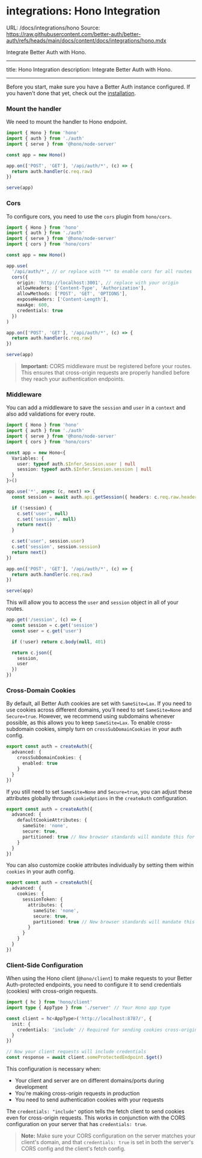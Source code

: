 # integrations: Hono Integration

URL: /docs/integrations/hono
Source: https://raw.githubusercontent.com/better-auth/better-auth/refs/heads/main/docs/content/docs/integrations/hono.mdx

Integrate Better Auth with Hono.

---

title: Hono Integration
description: Integrate Better Auth with Hono.

---

Before you start, make sure you have a Better Auth instance configured. If you haven't done that yet, check out the [installation](/docs/installation).

### Mount the handler

We need to mount the handler to Hono endpoint.

```ts
import { Hono } from 'hono'
import { auth } from './auth'
import { serve } from '@hono/node-server'

const app = new Hono()

app.on(['POST', 'GET'], '/api/auth/*', (c) => {
  return auth.handler(c.req.raw)
})

serve(app)
```

### Cors

To configure cors, you need to use the `cors` plugin from `hono/cors`.

```ts
import { Hono } from 'hono'
import { auth } from './auth'
import { serve } from '@hono/node-server'
import { cors } from 'hono/cors'

const app = new Hono()

app.use(
  '/api/auth/*', // or replace with "*" to enable cors for all routes
  cors({
    origin: 'http://localhost:3001', // replace with your origin
    allowHeaders: ['Content-Type', 'Authorization'],
    allowMethods: ['POST', 'GET', 'OPTIONS'],
    exposeHeaders: ['Content-Length'],
    maxAge: 600,
    credentials: true
  })
)

app.on(['POST', 'GET'], '/api/auth/*', (c) => {
  return auth.handler(c.req.raw)
})

serve(app)
```

> **Important:** CORS middleware must be registered before your routes. This ensures that cross-origin requests are properly handled before they reach your authentication endpoints.

### Middleware

You can add a middleware to save the `session` and `user` in a `context` and also add validations for every route.

```ts
import { Hono } from 'hono'
import { auth } from './auth'
import { serve } from '@hono/node-server'
import { cors } from 'hono/cors'

const app = new Hono<{
  Variables: {
    user: typeof auth.$Infer.Session.user | null
    session: typeof auth.$Infer.Session.session | null
  }
}>()

app.use('*', async (c, next) => {
  const session = await auth.api.getSession({ headers: c.req.raw.headers })

  if (!session) {
    c.set('user', null)
    c.set('session', null)
    return next()
  }

  c.set('user', session.user)
  c.set('session', session.session)
  return next()
})

app.on(['POST', 'GET'], '/api/auth/*', (c) => {
  return auth.handler(c.req.raw)
})

serve(app)
```

This will allow you to access the `user` and `session` object in all of your routes.

```ts
app.get('/session', (c) => {
  const session = c.get('session')
  const user = c.get('user')

  if (!user) return c.body(null, 401)

  return c.json({
    session,
    user
  })
})
```

### Cross-Domain Cookies

By default, all Better Auth cookies are set with `SameSite=Lax`. If you need to use cookies across different domains, you’ll need to set `SameSite=None` and `Secure=true`. However, we recommend using subdomains whenever possible, as this allows you to keep `SameSite=Lax`. To enable cross-subdomain cookies, simply turn on `crossSubDomainCookies` in your auth config.

```ts title="auth.ts"
export const auth = createAuth({
  advanced: {
    crossSubDomainCookies: {
      enabled: true
    }
  }
})
```

If you still need to set `SameSite=None` and `Secure=true`, you can adjust these attributes globally through `cookieOptions` in the `createAuth` configuration.

```ts title="auth.ts"
export const auth = createAuth({
  advanced: {
    defaultCookieAttributes: {
      sameSite: 'none',
      secure: true,
      partitioned: true // New browser standards will mandate this for foreign cookies
    }
  }
})
```

You can also customize cookie attributes individually by setting them within `cookies` in your auth config.

```ts title="auth.ts"
export const auth = createAuth({
  advanced: {
    cookies: {
      sessionToken: {
        attributes: {
          sameSite: 'none',
          secure: true,
          partitioned: true // New browser standards will mandate this for foreign cookies
        }
      }
    }
  }
})
```

### Client-Side Configuration

When using the Hono client (`@hono/client`) to make requests to your Better Auth-protected endpoints, you need to configure it to send credentials (cookies) with cross-origin requests.

```ts title="api.ts"
import { hc } from 'hono/client'
import type { AppType } from './server' // Your Hono app type

const client = hc<AppType>('http://localhost:8787/', {
  init: {
    credentials: 'include' // Required for sending cookies cross-origin
  }
})

// Now your client requests will include credentials
const response = await client.someProtectedEndpoint.$get()
```

This configuration is necessary when:

- Your client and server are on different domains/ports during development
- You're making cross-origin requests in production
- You need to send authentication cookies with your requests

The `credentials: "include"` option tells the fetch client to send cookies even for cross-origin requests. This works in conjunction with the CORS configuration on your server that has `credentials: true`.

> **Note:** Make sure your CORS configuration on the server matches your client's domain, and that `credentials: true` is set in both the server's CORS config and the client's fetch config.
